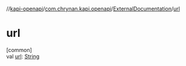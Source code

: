 //[kapi-openapi](../../../index.md)/[com.chrynan.kapi.openapi](../index.md)/[ExternalDocumentation](index.md)/[url](url.md)

# url

[common]\
val [url](url.md): [String](https://kotlinlang.org/api/latest/jvm/stdlib/kotlin/-string/index.html)

